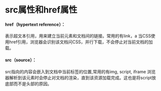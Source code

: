 # src属性和href属性
#### href（hypertext reference）：
表示超文本引用，用来建立当前元素和文档间的链接。常用的有link，a 当CSS使用href引用，浏览器会识别该文档问CSS，并行下载，不会停止对当前文档的加载。

#### src（source）：
src指向的内容会嵌入到文档中当前标签的位置,常用的有img, script, iframe 浏览器解析到该元素时会停止对文档的渲染，直到该资源加载完成。这也是将script放底部而不是头部的原因。
